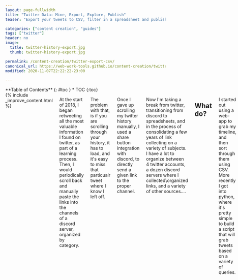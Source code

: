 ```yaml
---
layout: page-fullwidth
title: "Twitter Data: Mine, Export, Explore, Publish"
teaser: "Export your tweets to CSV, filter in a spreadsheet and publish."

categories: ["content creation", "guides"]
tags: ["twitter"]
header: no
image:
  title: twitter-history-export.jpg
  thumb: twitter-history-export.jpg

permalink: /content-creation/twitter-export-csv/
canonical_url: https://web-work-tools.github.io/content-creation/twitter-export-csv/
modified: 2020-11-07T22:22:22-23:00

---
```

<div class="row">
<div class="medium-4 medium-push-8 columns" markdown="1">
<div class="panel radius" markdown="1">
**Table of Contents**
{: #toc }
*  TOC
{:toc}
</div>
</div><!-- /.medium-4.columns -->


<div class="medium-8 medium-pull-4 columns" markdown="1">
{% include _improve_content.html %}

At the start of 2018, I began retweeting all the most valuable information I found on twitter, as part of a learning process. Then, I would periodically scroll back and manually paste the links into the channels of a discord server, organized by category.

The problem with that, is if you are scrolling through your history, it has to load, and it's easy to miss that particualr tweet where I know I left off.

Once I gave up scrolling my twitter history manually, I used a share button integration with discord, to directly send a given link to the proper channel. 

Now I'm taking a break from twitter, transitioning from discord to spreadsheets, and in the process of consolidating a few years of link collecting on a variety of subjects. I have a lot to organize between 4 twitter accounts, a dozen discord servers where I collected\organized links, and a variety of other sources....

## What do?

I started out using a web-app to grab my timeline, and then sort through them using CSV. More recently I got into python, where it's pretty simple to build a script that will grab tweets based on a variety of queries.

For now this is just a collection of links from my research trying to figure out how to manage twitter in some sane way. Once I get a work-flow set up, I will share some of my own work here too.

## Twitter History Export

* [Want to analyse your tweets? How to import Twitter JSON data exports into Excel - ZDNet](https://www.zdnet.com/article/want-to-analyse-your-tweets-how-to-import-twitter-json-data-exports-into-excel/)
  > It turns out that Twitter is using a non-standard version of JSON lists for its exports, and you're going to need to make a quick change to the file it delivers if you want to be able to use your data in any analytical tooling. If you've been on Twitter as long as I have, that can mean editing at the very least a 100GB plus file (in my case two) to remove the text Twitter has added to the start of what would otherwise be a relatively normal list formatted set of JSON documents. You'll need a decent text editor to make the changes. I recommend something like Visual Studio Code, which can happily load very large text files.
* [Show HN: Search your Twitter history with Algolia - Hacker News](https://github.com/saasify-sh/twitter-search) - [Hacker News](https://news.ycombinator.com/item?id=22842542)
  > Instantly search across your entire Twitter history with a beautiful UI powered by Algolia.

## Twitter API

* [Use Cases, Tutorials, & Documentation - Twitter Developer](https://developer.twitter.com/en)
  > The following examples demonstrate how Twitter developer products can be used to build solutions across a diverse set of use cases. Preview the data that is returned by our endpoints.
* [Standard search API — Twitter Developers](https://developer.twitter.com/en/docs/tweets/search/api-reference/get-search-tweets)
  > To learn how to use [Twitter Search](https://twitter.com/search) effectively, please see the [Standard search operators](https://developer.twitter.com/en/docs/tweets/search/guides/standard-operators) page for a list of available filter operators. Also, see the [Working with Timelines](https://developer.twitter.com/en/docs/tweets/timelines/guides/working-with-timelines) page to learn best practices for navigating results by `since_id` and `max_id`.
* [Standard operators - Docs - Twitter Developer](https://developer.twitter.com/en/docs/twitter-api/v1/rules-and-filtering/overview/standard-operators)
  > The best way to build a standard query and test if it’s valid and will return matched Tweets is to first try it at [twitter.com/search](https://twitter.com/search). As you get a satisfactory result set, the URL loaded in the browser will contain the proper query syntax that can be reused in the standard search API endpoint.
  * [Automate Getting Twitter Data in Python Using Tweepy and API Access > Customizing Twitter Queries](https://www.earthdatascience.org/courses/use-data-open-source-python/intro-to-apis/twitter-data-in-python/#customizing-twitter-queries)
    > if you search for climate+change, Twitter will return all tweets that contain both of those words (in a row) in each tweet. [...]
    > `new_search = "climate+change -filter:retweets"`
* [GET statuses/oembed - Docs - Twitter Developer](https://developer.twitter.com/en/docs/twitter-api/v1/tweets/post-and-engage/api-reference/get-statuses-oembed)
  > The oEmbed endpoint allows customization of the final appearance of an Embedded Tweet by setting the corresponding properties in HTML markup to be interpreted by Twitter's JavaScript bundled with the HTML response by default. The format of the returned markup may change over time as Twitter adds new features or adjusts its Tweet representation.

### Collections

* [About collections - Docs - Twitter Developer](https://developer.twitter.com/en/docs/twitter-api/v1/tweets/curate-a-collection/overview/about_collections)
  > Use these methods to browse Collections, whether by ID, those owned by a specific user, or those containing a specific Tweet.
  > 
  > These methods allow you to create, modify, or delete a collection on behalf of the currently authenticated user.
  > 
  > Collections are meant to be shared with the world, on and off Twitter. To that end, [embedded timelines](https://dev.twitter.com/web/embedded-timelines) have been expanded to support [embedded collections](https://dev.twitter.com/web/embedded-timelines/collection). Use the [widget configurator](https://twitter.com/settings/widgets/new/custom) to prepare your collections for syndication and receive the simple HTML & JavaScript embed code for your site.
* [Response structures when Querying Collections - Docs - Twitter Developer](https://developer.twitter.com/en/docs/twitter-api/v1/tweets/curate-a-collection/overview/response_structures)
  > The Collections API responds with data structures that often depart from the objects you traditionally encounter in the Twitter API.
* [Overview - Docs - Twitter Developer](https://developer.twitter.com/en/docs/twitter-for-websites/timelines/overview)
  > Embedded timelines are an easy way to embed Tweets on your website in a compact, linear view. Display the latest Tweets from a Twitter account, lists, or your curated collections.
* [Creating a Twitter Collection via API - by Lauren Fratamico - Medium](https://medium.com/@lauren.fratamico/creating-a-twitter-collection-via-api-1378ecfe20df)
  > This tutorial goes through how to create and add to collections via python3, and the code can be seen in a gist [here](https://gist.github.com/fratamico/0a56a342d483882ec1d5fb451676d5ae).

### Tweepy (python)

* [tweepy.api — Twitter API wrapper — tweepy 3.9.0](http://docs.tweepy.org/en/latest/api.html)
  > This page contains some basic documentation for the Tweepy module.
* [Extended Tweets — tweepy 3.9.0 documentation](http://docs.tweepy.org/en/latest/extended_tweets.html)
  > When using extended mode, the `text` attribute of Status objects returned by `tweepy.API` methods is replaced by a `full_text` attribute, which contains the entire untruncated text of the Tweet. The `truncated` attribute of the Status object will be `False`, and the `entities` attribute will contain all entities. Additionally, the Status object will have a `display_text_range` attribute, an array of two Unicode code point indices, identifying the inclusive start and exclusive end of the displayable content of the Tweet.

#### Scripts

* [How I automatically created a Twitter List of FreeCodeCampers in 5 minutes](https://www.freecodecamp.org/news/how-i-automatically-created-a-twitter-list-of-freecodecampers-in-5-minutes-425f0b922118/)
  > We are going to create a Python script that will automatically search Twitter for individuals who use the **#freeCodeCamp** hashtag and add them to a Twitter list of “FreeCodeCampers”. [Twitter lists](https://help.twitter.com/en/using-twitter/twitter-lists) are a way to curate a group of individuals on Twitter and collect all of their tweets in a stream, without having to follow each individual accounts. Twitter lists can contain up to 5,000 individual Twitter accounts.
* [yanofsky/tweet_dumper.py](https://gist.github.com/yanofsky/5436496)
  > A script to download all of a user's tweets into a csv
* [arikfr/export_lists.py](https://gist.github.com/arikfr/58e491e0cdbe36a9e48c) 
  > Simple script to export Twitter lists to CSV
* [vickyqian/twitter crawler.txt](https://gist.github.com/vickyqian/f70e9ab3910c7c290d9d715491cde44c) 
  > A Python script to download all the tweets of a hashtag into a csv
* [freeCodeCamp/100DaysOfCode-twitter-bot](https://github.com/freeCodeCamp/100DaysOfCode-twitter-bot) - Automated twitter list creation based on hashtag
  > Twitter bot for #100DaysOfCode [@_100DaysOfCode](https://twitter.com/_100DaysOfCode)
* [tylerpearson/twitter-most-followed-scripts](https://github.com/tylerpearson/twitter-most-followed-scripts) 
  >  Scripts to find the most commonly followed Twitter accounts by a group of people [tmf.tylerp.me](http://tmf.tylerp.me)
* [tylerpearson/twitter-bio-analyzer-script](https://github.com/tylerpearson/twitter-bio-analyzer-script)
  > Ruby script to find the most common words in the bios of the accounts a user follows on Twitter
* [justinlittman/twitter-scraper](https://github.com/justinlittman/twitter-scraper) - A tool for scraping tweet ids from the Twitter website.
* [MikeMcQuaid/TwitterDelete](https://github.com/MikeMcQuaid/TwitterDelete) - Delete your old, unpopular tweets. 
* [bonzanini/Book-SocialMediaMiningPython](https://github.com/bonzanini) - Companion code for the book "Mastering Social Media Mining with Python

### R Tweet

*  [rtweet.info](https://rtweet.info)
  * [mkearney/rtweet](https://github.com/mkearney/rtweet) - bird R client for interacting with Twitter's [stream and REST] APIs
  * [mkearney/rtweet-workshop](https://github.com/mkearney/rtweet-workshop)
  * [hrbrmstr/21-recipes](https://github.com/hrbrmstr/21-recipes) - An R/rtweet edition of [Matthew A. Russell's Python Twitter Recipes Book](https://rud.is/books/21-recipes/)

## Apps

* [botwiki/botwiki.org](https://github.com/botwiki/botwiki.org) - Tutorials, articles, datasets and other resources for creating useful, interesting, artistic and friendly online bots. 
* [huginn/huginn](https://github.com/huginn/huginn) - Create agents that monitor and act on your behalf. Your agents are standing by! 
* [geofurb/Ornitholog](https://github.com/geofurb/Ornitholog) - Open-source Twitter collection and archiving tool for tracking specific topics and collecting bulk data.
* [motazsaad/tweets-collector](https://github.com/motazsaad/tweets-collector) - Collect tweets (tweets corpus) using Twitter API. Collection can be based on hashtags, keywords, geographical location
* [vicinitas.io - Download User Tweets](https://www.vicinitas.io/free-tools/download-user-tweets) 
* [hridaydutta123/awesome-twitter-tools](https://github.com/hridaydutta123/awesome-twitter-tools)
* [kennethreitz/twitter-scraper](https://github.com/kennethreitz/twitter-scraper) - Scrape the Twitter Frontend API without authentication. 
* [twintproject/twint](https://github.com/twintproject/twint) - An advanced Twitter scraping & OSINT tool written in Python that doesn't use Twitter's API, allowing you to scrape a user's followers, following, Tweets and more while evading most API limitations.
* [taspinar/twitterscraper](https://github.com/taspinar/twitterscraper) - Scrape Twitter for Tweets
* [AdrienGuille/TweetStreamer](https://github.com/AdrienGuille/TweetStreamer) - A command line tool for collecting tweets via Twitter's public streaming API
* [DocNow/twarc](https://github.com/DocNow/twarc) - A command line tool (and Python library) for archiving Twitter JSON
* [Jefferson-Henrique/GetOldTweets-python](https://github.com/Jefferson-Henrique/GetOldTweets-python) - A project written in Python to get old tweets, it bypass some limitations of Twitter Official API.
* [jennybc/scream](https://github.com/jennybc/scream) - Get replies and quotes of a tweet
* [snovvcrash/tweetlord](https://github.com/snovvcrash/tweetlord) - bird Twitter profile dumper (downloader) with authorization swapping
* [Datamine/Archive-Tweets](https://github.com/Datamine/Archive-Tweets) - Archive and Delete Liked and Posted Tweets
* [The Best Twitter Search Tricks - Digital Inspiration](https://www.labnol.org/internet/twitter-search-tricks/13693/)
  > The [Twitter Archiver](https://www.labnol.org/internet/save-twitter-hashtag-tweets/6505/) and the [Twitter Bots](https://www.labnol.org/internet/write-twitter-bot/27902/) app fire each time a new tweet is found that match your search query. You can write simple search queries (like `#Oscars`) or more complex query (like `obama min_retweets:10 filter:news`) that uses one or more Twitter’s advanced search operators.

## Re-Publishing Twitter Content

* [Twitter’s Developer Policies for Researchers, Archivists, and Librarians - by Justin Littman - On Archivy - Medium](https://medium.com/on-archivy/twitters-developer-policies-for-researchers-archivists-and-librarians-63e9ba0433b2)
  > I have long maintained that one of the most significant barriers to Twitter research and archiving are [Twitter’s Developer Policies](https://developer.twitter.com/en/developer-terms/policy). This barrier takes the form of not only the restrictions contained in the policies, but the ambiguity of the documents themselves.
* [Set up Twitter for Websites - Docs - Twitter Developer](https://developer.twitter.com/en/docs/twitter-for-websites/javascript-api/guides/set-up-twitter-for-websites)
  > The easiest way to create a Twitter for Websites widget — a Tweet button, Follow button, embedded Tweet or timeline — is to use our configuration tools at [publish.twitter.com](https://publish.twitter.com/) then copy and paste the generated HTML code into the template or widget area for your site.
* [Display requirements – Twitter Developers - Twitter Developer](https://developer.twitter.com/en/developer-terms/display-requirements)
  > If you follow these guidelines merely to display a Tweet, you may not need to contact Twitter for any additional display or trademark permissions. However, you may still want to submit your proposed use and context for Twitter review. (Note that, in some cases, permission from the original content creator may still be necessary, as Twitter does not provide permission to use third party/user content.)
* [rob-murray/jekyll-twitter-plugin](https://github.com/rob-murray/jekyll-twitter-plugin)
  > A Liquid tag plugin for the Jekyll blogging engine that embeds Tweets, Timelines and more from Twitter API
* [tylerpearson/twitter-most-followed-site](https://github.com/tylerpearson/twitter-most-followed-site)
    > Jekyll site to display the results generate by the scripts in the [Twitter Most Followed repo](https://github.com/tylerpearson/twitter-most-followed-scripts).

## Nerd Stuff

* [mattdodge/Tweet-2-RSS](https://github.com/mattdodge/Tweet-2-RSS)
* [vzqzac/twgitbot](https://github.com/vzqzac/twgitbot) - A node.js bot that checks a github repo changes and tweets it to your Twitter account 
* [Kikobeats/fetch-timeline-cli](https://github.com/Kikobeats/fetch-timeline-cli) - Fetch Twitter user's timeline from your terminal zap. 
  * [kikobeats.github.io/fetch-timeline-cli/](https://kikobeats.github.io/fetch-timeline-cli/)
* [renatolond/mastodon-twitter-poster](https://github.com/renatolond/mastodon-twitter-poster) - Crossposter to post statuses between Mastodon and Twitter
